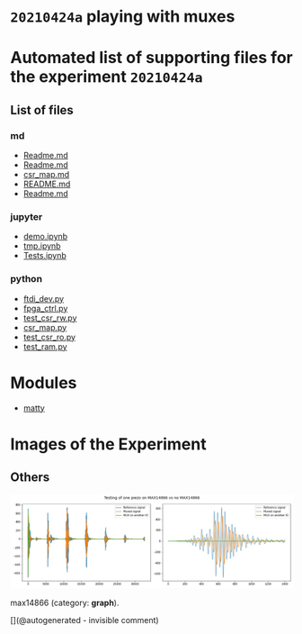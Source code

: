 # `20210424a` playing with muxes



# Automated list of supporting files for the __experiment `20210424a`__

## List of files

### md

* [Readme.md](/matty/20241109a/Readme.md)
* [Readme.md](/matty/20210424a/Readme.md)
* [csr_map.md](/matty/20210424a/hvmux_tests/csr_map.md)
* [README.md](/matty/20210424a/hvmux_tests/README.md)
* [Readme.md](/matty/20210425a/Readme.md)


### jupyter

* [demo.ipynb](/matty/20210424a/hvmux_tests/demo.ipynb)
* [tmp.ipynb](/tmp.ipynb)
* [Tests.ipynb](/matty/20210424a/Tests.ipynb)


### python

* [ftdi_dev.py](/matty/20210424a/hvmux_tests/ftdi_dev.py)
* [fpga_ctrl.py](/matty/20210424a/hvmux_tests/fpga_ctrl.py)
* [test_csr_rw.py](/matty/20210424a/hvmux_tests/test_csr_rw.py)
* [csr_map.py](/matty/20210424a/hvmux_tests/csr_map.py)
* [test_csr_ro.py](/matty/20210424a/hvmux_tests/test_csr_ro.py)
* [test_ram.py](/matty/20210424a/hvmux_tests/test_ram.py)





# Modules

* [matty](/matty/)




# Images of the Experiment

## Others

![](/matty/20210424a/mux.jpg)

max14866 (category: __graph__).










[](@autogenerated - invisible comment)
